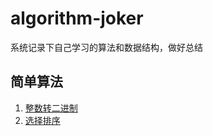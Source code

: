 # algorithm-joker

系统记录下自己学习的算法和数据结构，做好总结

## 简单算法
1. [整数转二进制](./src/com/joker/primary/PrintIntegerBinary.java)
2. [选择排序](./src/com/joker/primary/SelectionSort.java)